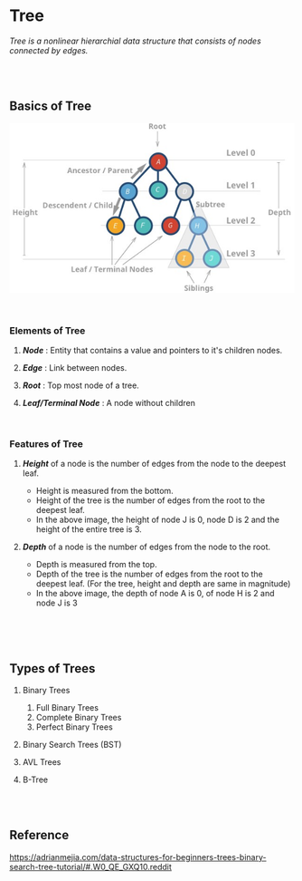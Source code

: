 # Tree

_Tree is a nonlinear hierarchial data structure that consists of nodes connected by edges._

<br>
<br>

## Basics of Tree

![image](./_assets/tree-parts.jpg)

<br>

### Elements of Tree

1. **_Node_** : Entity that contains a value and pointers to it's children nodes.

1. **_Edge_** : Link between nodes.

1. **_Root_** : Top most node of a tree.

1. **_Leaf/Terminal Node_** : A node without children

<br>

### Features of Tree

1. **_Height_** of a node is the number of edges from the node to the deepest leaf.

   - Height is measured from the bottom.
   - Height of the tree is the number of edges from the root to the deepest leaf.
   - In the above image, the height of node J is 0, node D is 2 and the height of the entire tree is 3.

1. **_Depth_** of a node is the number of edges from the node to the root.

   - Depth is measured from the top.
   - Depth of the tree is the number of edges from the root to the deepest leaf. (For the tree, height and depth are same in magnitude)
   - In the above image, the depth of node A is 0, of node H is 2 and node J is 3

<br>

<br>
<br>

## Types of Trees

1. Binary Trees
   <ol type="1">
   <li>Full Binary Trees</li>
   <li>Complete Binary Trees</li>
   <li>Perfect Binary Trees</li>
   </ol>

1. Binary Search Trees (BST)
1. AVL Trees
1. B-Tree

<br/>
<br/>

## Reference

https://adrianmejia.com/data-structures-for-beginners-trees-binary-search-tree-tutorial/#.W0_QE_GXQ10.reddit
